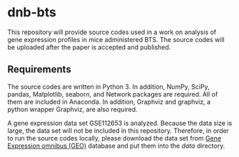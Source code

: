 # dnb-bts
This repository will provide source codes used in a work on analysis of gene expression profiles in mice administered BTS. The source codes will be uploaded after the paper is accepted and published.

## Requirements

The source codes are written in Python 3. In addition, NumPy, SciPy, pandas, Matplotlib, seaborn, and Network packages are required. All of them are included in Anaconda. In addition, Graphviz and graphviz, a python wrapper Graphviz, are also required.

A gene expression data set GSE112653 is analyzed. Because the data size is large, the data set will not be included in this repository. Therefore, in order to run the source codes locally, please download the data set from [Gene Expression omnibus (GEO)](https://www.ncbi.nlm.nih.gov/geo/) database and put them into the *data* directory.
